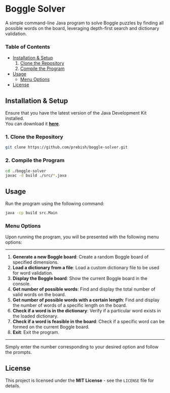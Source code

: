 # Boggle Solver

A simple command-line Java program to solve Boggle puzzles by finding all possible words on the board, leveraging depth-first search and dictionary validation.

### Table of Contents

- [Installation & Setup](#installation--setup)
    1. [Clone the Repository](#1-clone-the-repository)
    2. [Compile the Program](#2-compile-the-program)
- [Usage](#usage)
    - [Menu Options](#menu-options)
- [License](#license)

## Installation & Setup

Ensure that you have the latest version of the Java Development Kit installed.  
You can download it [<u>**here**</u>](https://www.oracle.com/java/technologies/downloads/).

### 1. Clone the Repository
```bash
git clone https://github.com/prebish/boggle-solver.git
```

### 2. Compile the Program
```bash
cd ./boggle-solver
javac -d build ./src/*.java
```

## Usage

Run the program using the following command:

```bash
java -cp build src.Main
```

### Menu Options

Upon running the program, you will be presented with the following menu options:

*********************************
1. **Generate a new Boggle board**: Create a random Boggle board of specified dimensions.
2. **Load a dictionary from a file**: Load a custom dictionary file to be used for word validation.
3. **Display the Boggle board**: Show the current Boggle board in the console.
4. **Get number of possible words**: Find and display the total number of valid words on the board.
5. **Get number of possible words with a certain length**: Find and display the number of words of a specific length on the board.
6. **Check if a word is in the dictionary**: Verify if a particular word exists in the loaded dictionary.
7. **Check if a word is feasible in the board**: Check if a specific word can be formed on the current Boggle board.
8. **Exit**: Exit the program.
*********************************

Simply enter the number corresponding to your desired option and follow the prompts.

## License
This project is licensed under the **MIT License** - see the `LICENSE` file for details.
